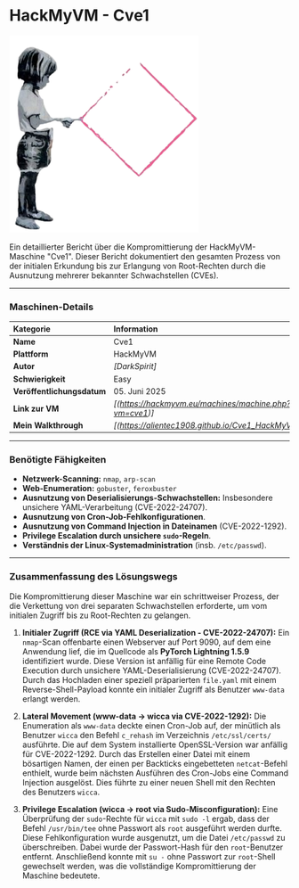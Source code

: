 # HackMyVM - Cve1

![Cve1.png](Cve1.png)

Ein detaillierter Bericht über die Kompromittierung der HackMyVM-Maschine "Cve1". Dieser Bericht dokumentiert den gesamten Prozess von der initialen Erkundung bis zur Erlangung von Root-Rechten durch die Ausnutzung mehrerer bekannter Schwachstellen (CVEs).

---

### **Maschinen-Details**

| Kategorie | Information |
| :--- | :--- |
| **Name** | Cve1 |
| **Plattform** | HackMyVM |
| **Autor** | *[DarkSpirit]* |
| **Schwierigkeit** | Easy |
| **Veröffentlichungsdatum** | 05. Juni 2025 |
| **Link zur VM** | *[(https://hackmyvm.eu/machines/machine.php?vm=cve1)]* |
| **Mein Walkthrough** | *[(https://alientec1908.github.io/Cve1_HackMyVM_Easy/)]* |

---

### **Benötigte Fähigkeiten**

*   **Netzwerk-Scanning:** `nmap`, `arp-scan`
*   **Web-Enumeration:** `gobuster`, `feroxbuster`
*   **Ausnutzung von Deserialisierungs-Schwachstellen:** Insbesondere unsichere YAML-Verarbeitung (CVE-2022-24707).
*   **Ausnutzung von Cron-Job-Fehlkonfigurationen**.
*   **Ausnutzung von Command Injection in Dateinamen** (CVE-2022-1292).
*   **Privilege Escalation durch unsichere `sudo`-Regeln**.
*   **Verständnis der Linux-Systemadministration** (insb. `/etc/passwd`).

---

### **Zusammenfassung des Lösungswegs**

Die Kompromittierung dieser Maschine war ein schrittweiser Prozess, der die Verkettung von drei separaten Schwachstellen erforderte, um vom initialen Zugriff bis zu Root-Rechten zu gelangen.

1.  **Initialer Zugriff (RCE via YAML Deserialization - CVE-2022-24707):**
    Ein `nmap`-Scan offenbarte einen Webserver auf Port 9090, auf dem eine Anwendung lief, die im Quellcode als **PyTorch Lightning 1.5.9** identifiziert wurde. Diese Version ist anfällig für eine Remote Code Execution durch unsichere YAML-Deserialisierung (CVE-2022-24707). Durch das Hochladen einer speziell präparierten `file.yaml` mit einem Reverse-Shell-Payload konnte ein initialer Zugriff als Benutzer `www-data` erlangt werden.

2.  **Lateral Movement (www-data → wicca via CVE-2022-1292):**
    Die Enumeration als `www-data` deckte einen Cron-Job auf, der minütlich als Benutzer `wicca` den Befehl `c_rehash` im Verzeichnis `/etc/ssl/certs/` ausführte. Die auf dem System installierte OpenSSL-Version war anfällig für CVE-2022-1292. Durch das Erstellen einer Datei mit einem bösartigen Namen, der einen per Backticks eingebetteten `netcat`-Befehl enthielt, wurde beim nächsten Ausführen des Cron-Jobs eine Command Injection ausgelöst. Dies führte zu einer neuen Shell mit den Rechten des Benutzers `wicca`.

3.  **Privilege Escalation (wicca → root via Sudo-Misconfiguration):**
    Eine Überprüfung der `sudo`-Rechte für `wicca` mit `sudo -l` ergab, dass der Befehl `/usr/bin/tee` ohne Passwort als `root` ausgeführt werden durfte. Diese Fehlkonfiguration wurde ausgenutzt, um die Datei `/etc/passwd` zu überschreiben. Dabei wurde der Passwort-Hash für den `root`-Benutzer entfernt. Anschließend konnte mit `su -` ohne Passwort zur `root`-Shell gewechselt werden, was die vollständige Kompromittierung der Maschine bedeutete.
